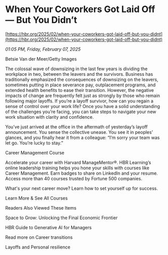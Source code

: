 # When Your Coworkers Got Laid Off — But You Didn’t

[https://hbr.org/2025/02/when-your-coworkers-got-laid-off-but-you-didnt](https://hbr.org/2025/02/when-your-coworkers-got-laid-off-but-you-didnt)

*01:05 PM, Friday, February 07, 2025*

Betsie Van der Meer/Getty Images

The colossal wave of downsizing in the last few years is dividing the workplace in two, between the leavers and the survivors. Business has traditionally emphasized the consequences of downsizing on the leavers, sometimes putting in place severance pay, outplacement programs, and extended health benefits to ease their transition. However, the negative impacts of change are frequently felt just as strongly by those who remain following major layoffs. If you’re a layoff survivor, how can you regain a sense of control over your work life? Once you have a solid understanding of the challenges you’re facing, you can take steps to navigate your new work situation with clarity and confidence.

You’ve just arrived at the office in the aftermath of yesterday’s layoff announcement. You sense the collective unease. You see it in peoples’ glances, and you finally hear it from a colleague: “I’m sorry your team was let go. You’re lucky to stay.”

Career Management Course

Accelerate your career with Harvard ManageMentor®. HBR Learning’s online leadership training helps you hone your skills with courses like Career Management. Earn badges to share on LinkedIn and your resume. Access more than 40 courses trusted by Fortune 500 companies.

What's your next career move? Learn how to set yourself up for success.

Learn More & See All Courses

Readers Also Viewed These Items

Space to Grow: Unlocking the Final Economic Frontier

HBR Guide to Generative AI for Managers

Read more on Career transitions

Layoffs and Personal resilience

